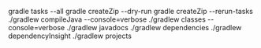 gradle tasks --all
gradle createZip --dry-run
gradle createZip --rerun-tasks
./gradlew compileJava --console=verbose
./gradlew classes --console=verbose
./gradlew javadocs
./gradlew dependencies
./gradlew dependencyInsight
./gradlew projects
